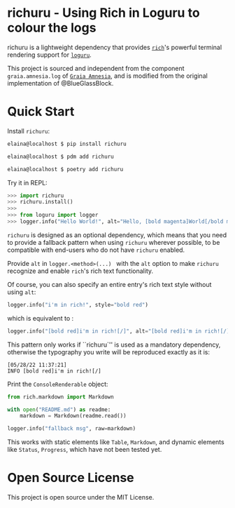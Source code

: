 # richuru - Using Rich in Loguru to colour the logs

richuru is a lightweight dependency that provides [`rich`](https://github.com/willmcgugan/rich)'s powerful terminal rendering support for [`loguru`](https://github.com/Delgan/loguru).

This project is sourced and independent from the component `graia.amnesia.log` of [`Graia Amnesia`](https://github.com/GraiaProject/Amnesia),
and is modified from the original implementation of @BlueGlassBlock.

# Quick Start

Install ``richuru``:

```bash
elaina@localhost $ pip install richuru

elaina@localhost $ pdm add richuru

elaina@localhost $ poetry add richuru
```

Try it in REPL:

```python
>>> import richuru
>>> richuru.install()
>>>
>>> from loguru import logger
>>> logger.info("Hello World!", alt="Hello, [bold magenta]World[/bold magenta]!")
```

`richuru` is designed as an optional dependency, which means that you need to provide a fallback pattern when using `richuru` wherever possible, to be compatible with end-users who do not have `richuru` enabled.

Provide `alt` in `logger.<method>(...) ` with the `alt` option to make `richuru` recognize and enable `rich`'s rich text functionality.

Of course, you can also specify an entire entry's rich text style without using `alt`:

```python
logger.info("i'm in rich!", style="bold red")
```

which is equivalent to :

```python
logger.info("[bold red]i'm in rich![/]", alt="[bold red]i'm in rich![/]")
```

This pattern only works if ``richuru`'' is used as a mandatory dependency, otherwise the typography you write will be reproduced exactly as it is:

```
[05/28/22 11:37:21]
INFO [bold red]i'm in rich![/] 
```

Print the `ConsoleRenderable` object:

```python
from rich.markdown import Markdown

with open("README.md") as readme:
    markdown = Markdown(readme.read())

logger.info("fallback msg", raw=markdown)
```

This works with static elements like `Table`, `Markdown`, and dynamic elements like `Status`, `Progress`, which have not been tested yet.

# Open Source License

This project is open source under the MIT License.
